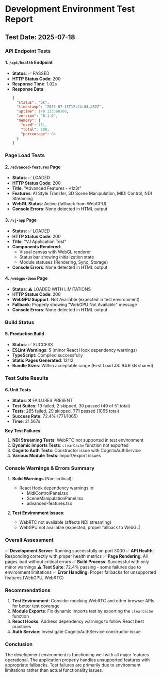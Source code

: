 # Development Environment Test Report

## Test Date: 2025-07-18

### API Endpoint Tests

#### 1. `/api/health` Endpoint
- **Status**: ✅ PASSED
- **HTTP Status Code**: 200
- **Response Time**: 1.02s
- **Response Data**:
  ```json
  {
    "status": "ok",
    "timestamp": "2025-07-18T12:24:04.452Z",
    "uptime": 140.133568168,
    "version": "0.1.0",
    "memory": {
      "used": 151,
      "total": 180,
      "percentage": 84
    }
  }
  ```

### Page Load Tests

#### 2. `/advanced-features` Page
- **Status**: ✅ LOADED
- **HTTP Status Code**: 200
- **Title**: "Advanced Features - v1z3r"
- **Features**: AI Style Transfer, 3D Scene Manipulation, MIDI Control, NDI Streaming
- **WebGL Status**: Active (fallback from WebGPU)
- **Console Errors**: None detected in HTML output

#### 3. `/vj-app` Page
- **Status**: ✅ LOADED
- **HTTP Status Code**: 200
- **Title**: "VJ Application Test"
- **Components Rendered**:
  - Visual canvas with WebGL renderer
  - Status bar showing initialization state
  - Module statuses (Rendering, Sync, Storage)
- **Console Errors**: None detected in HTML output

#### 4. `/webgpu-demo` Page
- **Status**: ⚠️ LOADED WITH LIMITATIONS
- **HTTP Status Code**: 200
- **WebGPU Support**: Not Available (expected in test environment)
- **Fallback**: Properly showing "WebGPU Not Available" message
- **Console Errors**: None detected in HTML output

### Build Status

#### 5. Production Build
- **Status**: ✅ SUCCESS
- **ESLint Warnings**: 5 (minor React Hook dependency warnings)
- **TypeScript**: Compiled successfully
- **Static Pages Generated**: 12/12
- **Bundle Sizes**: Within acceptable range (First Load JS: 94.6 kB shared)

### Test Suite Results

#### 6. Unit Tests
- **Status**: ❌ FAILURES PRESENT
- **Test Suites**: 19 failed, 2 skipped, 30 passed (49 of 51 total)
- **Tests**: 265 failed, 29 skipped, 771 passed (1065 total)
- **Success Rate**: 72.4% (771/1065)
- **Time**: 21.567s

**Key Test Failures**:
1. **NDI Streaming Tests**: WebRTC not supported in test environment
2. **Dynamic Imports Tests**: `clearCache` function not exported
3. **Cognito Auth Tests**: Constructor issue with CognitoAuthService
4. **Various Module Tests**: Import/export issues

### Console Warnings & Errors Summary

1. **Build Warnings** (Non-critical):
   - React Hook dependency warnings in:
     - MidiControlPanel.tsx
     - SceneManipulationPanel.tsx
     - advanced-features.tsx

2. **Test Environment Issues**:
   - WebRTC not available (affects NDI streaming)
   - WebGPU not available (expected, proper fallback to WebGL)

### Overall Assessment

✅ **Development Server**: Running successfully on port 3000
✅ **API Health**: Responding correctly with proper health metrics
✅ **Page Rendering**: All pages load without critical errors
✅ **Build Process**: Successful with only minor warnings
⚠️ **Test Suite**: 72.4% passing - some failures due to environment limitations
✅ **Error Handling**: Proper fallbacks for unsupported features (WebGPU, WebRTC)

### Recommendations

1. **Test Environment**: Consider mocking WebRTC and other browser APIs for better test coverage
2. **Module Exports**: Fix dynamic imports test by exporting the `clearCache` function
3. **React Hooks**: Address dependency warnings to follow React best practices
4. **Auth Service**: Investigate CognitoAuthService constructor issue

### Conclusion

The development environment is functioning well with all major features operational. The application properly handles unsupported features with appropriate fallbacks. Test failures are primarily due to environment limitations rather than actual functionality issues.
